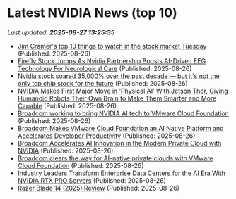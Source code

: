 # Latest NVIDIA News (top 10)
_Last updated: **2025-08-27 13:25:35**_

- [Jim Cramer's top 10 things to watch in the stock market Tuesday](https://biztoc.com/x/1fb69ccbafd74e1e) (Published: 2025-08-26)
- [Firefly Stock Jumps As Nvidia Partnership Boosts AI-Driven EEG Technology For Neurological Care](https://biztoc.com/x/813a9e1765752f1a) (Published: 2025-08-26)
- [Nvidia stock soared 35,000% over the past decade — but it's not the only top chip stock for the future](https://finance.yahoo.com/news/nvidia-stock-soared-35000-over-the-past-decade--but-its-not-the-only-top-chip-stock-for-the-future-131446604.html) (Published: 2025-08-26)
- [NVIDIA Makes First Major Move in ‘Physical AI’ With Jetson Thor, Giving Humanoid Robots Their Own Brain to Make Them Smarter and More Capable](https://wccftech.com/nvidia-makes-first-major-move-in-physical-ai-with-jetson-thor/) (Published: 2025-08-26)
- [Broadcom working to bring NVIDIA AI tech to VMware Cloud Foundation](https://thefly.com/permalinks/entry.php/id4188637/AVGO;NVDA-Broadcom-working-to-bring-NVIDIA-AI-tech-to-VMware-Cloud-Foundation) (Published: 2025-08-26)
- [Broadcom Makes VMware Cloud Foundation an AI Native Platform and Accelerates Developer Productivity](https://www.globenewswire.com/news-release/2025/08/26/3139333/19933/en/Broadcom-Makes-VMware-Cloud-Foundation-an-AI-Native-Platform-and-Accelerates-Developer-Productivity.html) (Published: 2025-08-26)
- [Broadcom Accelerates AI Innovation in the Modern Private Cloud with NVIDIA](https://www.globenewswire.com/news-release/2025/08/26/3139327/19933/en/Broadcom-Accelerates-AI-Innovation-in-the-Modern-Private-Cloud-with-NVIDIA.html) (Published: 2025-08-26)
- [Broadcom clears the way for AI-native private clouds with VMware Cloud Foundation](https://siliconangle.com/2025/08/26/broadcom-clears-way-ai-native-private-clouds-vmware-cloud-foundation/) (Published: 2025-08-26)
- [Industry Leaders Transform Enterprise Data Centers for the AI Era With NVIDIA RTX PRO Servers](https://www.globenewswire.com/news-release/2025/08/26/3139314/0/en/Industry-Leaders-Transform-Enterprise-Data-Centers-for-the-AI-Era-With-NVIDIA-RTX-PRO-Servers.html) (Published: 2025-08-26)
- [Razer Blade 14 (2025) Review](https://www.ign.com/articles/razer-blade-14-2025-review) (Published: 2025-08-26)
